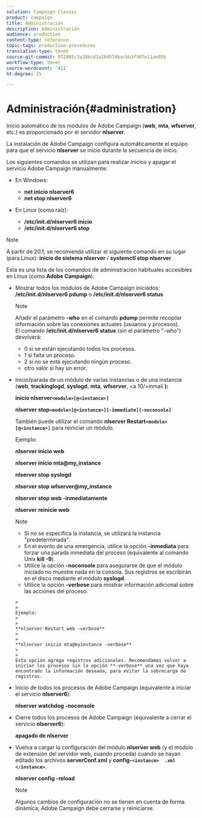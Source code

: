 ```yaml
---
solution: Campaign Classic
product: campaign
title: Administración
description: Administración
audience: production
content-type: reference
topic-tags: production-procedures
translation-type: tm+mt
source-git-commit: 972885c3a38bcd3a260574bacbb3f507e11ae05b
workflow-type: tm+mt
source-wordcount: '411'
ht-degree: 1%

---
```



# Administración{#administration}

Inicio automático de los módulos de Adobe Campaign (**web**, **mta**, **wfserver**, etc.) es proporcionado por el servidor **nlserver**.

La instalación de Adobe Campaign configura automáticamente el equipo para que el servicio **nlserver** se inicio durante la secuencia de inicio.

Los siguientes comandos se utilizan para realizar inicios y apagar el servicio Adobe Campaign manualmente:

* En Windows:

   * **net inicio nlserver6**
   * **net stop nlserver6**

* En Linux (como raíz):

   * **/etc/init.d/nlserver6 inicio**
   * **/etc/init.d/nlserver6 stop**

>[!NOTE]
>
>A partir de 20.1, se recomienda utilizar el siguiente comando en su lugar (para Linux): **inicio de sistema nlserver** / **systemctl stop nlserver**

Esta es una lista de los comandos de administración habituales accesibles en Linux (como **Adobe Campaign**):

* Mostrar todos los módulos de Adobe Campaign iniciados: **/etc/init.d/nlserver6 pdump** o **/etc/init.d/nlserver6 status**

   >[!NOTE]
   >
   >Añadir el parámetro **-who** en el comando **pdump** permite recopilar información sobre las conexiones actuales (usuarios y procesos).\
   >El comando **/etc/init.d/nlserver6 status** (sin el parámetro &quot;-who&quot;) devolverá:
   >
   >    * 0 si se están ejecutando todos los procesos.
   >    * 1 si falta un proceso.
   >    * 2 si no se está ejecutando ningún proceso.
   >    * otro valor si hay un error.


* Inicio/parada de un módulo de varias instancias o de una instancia (**web**, **trackinglogd**, **syslogd**, **mta**, **wfserver**, &lt;a 10/>inmail **):**

   **inicio nlserver`<module>[@<instance>]`**

   **nlserver stop`<module>[@<instance>][-immediate][-noconsole]`**

   También puede utilizar el comando **nlserver Restart`<module>[@<instance>]`** para reiniciar un módulo.

   Ejemplo:

   **nlserver inicio web**

   **nlserver inicio mta@my_instance**

   **nlserver stop syslogd**

   **nlserver stop wfserver@my_instance**

   **nlserver stop web -inmediatamente**

   **nlserver reinicie web**

   >[!NOTE]
   > 
   >    * Si no se especifica la instancia, se utilizará la instancia &quot;predeterminada&quot;.
   >    * En el evento de una emergencia, utilice la opción **-inmediata** para forzar una parada inmediata del proceso (equivalente al comando Unix **kill -9**).
   >    * Utilice la opción **-noconsole** para asegurarse de que el módulo iniciado no muestre nada en la consola. Sus registros se escribirán en el disco mediante el módulo **syslogd**.
   >    * Utilice la opción **-verbose** para mostrar información adicional sobre las acciones del proceso.

      >    
      >      
      Ejemplo:
      >    
      >      
      **nlserver Restart web -verbose**
      >    
      >      
      **nlserver inicio mta@myinstance -verbose**
      >    
      >      
      Esta opción agrega registros adicionales. Recomendamos volver a iniciar los procesos sin la opción **-verbose** una vez que haya encontrado la información deseada, para evitar la sobrecarga de registros.


* Inicio de todos los procesos de Adobe Campaign (equivalente a iniciar el servicio **nlserver6**):

   **nlserver watchdog -noconsole**

* Cierre todos los procesos de Adobe Campaign (equivalente a cerrar el servicio **nlserver6**):

   **apagado de nlserver**

* Vuelva a cargar la configuración del módulo **nlserver web** (y el módulo de extensión del servidor web, cuando proceda) cuando se hayan editado los archivos **serverConf.xml** y **config-`<instance>  .xml </instance>`**.

   **nlserver config -reload**

   >[!NOTE]
   >
   >Algunos cambios de configuración no se tienen en cuenta de forma dinámica; Adobe Campaign debe cerrarse y reiniciarse.

